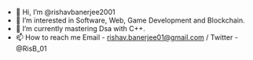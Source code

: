 - 👋 Hi, I’m @rishavbanerjee2001
- 👀 I’m interested in Software, Web, Game Development and Blockchain.
- 🌱 I’m currently mastering Dsa with C++.
- 📫 How to reach me Email - rishav.banerjee01@gmail.com / Twitter - @RisB_01

<!---
rishavbanerjee2001/rishavbanerjee2001 is a ✨ special ✨ repository because its `README.md` (this file) appears on your GitHub profile.
You can click the Preview link to take a look at your changes.
--->
